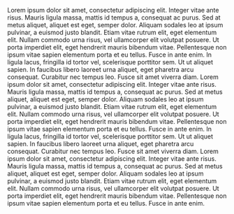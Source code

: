 Lorem ipsum dolor sit amet, consectetur adipiscing elit. Integer vitae ante risus. Mauris ligula massa, mattis id tempus a, consequat ac purus. Sed at metus aliquet, aliquet est eget, semper dolor. Aliquam sodales leo at ipsum pulvinar, a euismod justo blandit. Etiam vitae rutrum elit, eget elementum elit. Nullam commodo urna risus, vel ullamcorper elit volutpat posuere. Ut porta imperdiet elit, eget hendrerit mauris bibendum vitae. Pellentesque non ipsum vitae sapien elementum porta et eu tellus. Fusce in ante enim. In ligula lacus, fringilla id tortor vel, scelerisque porttitor sem. Ut ut aliquet sapien. In faucibus libero laoreet urna aliquet, eget pharetra arcu consequat. Curabitur nec tempus leo. Fusce sit amet viverra diam.
Lorem ipsum dolor sit amet, consectetur adipiscing elit. Integer vitae ante risus. Mauris ligula massa, mattis id tempus a, consequat ac purus. Sed at metus aliquet, aliquet est eget, semper dolor. Aliquam sodales leo at ipsum pulvinar, a euismod justo blandit. Etiam vitae rutrum elit, eget elementum elit. Nullam commodo urna risus, vel ullamcorper elit volutpat posuere. Ut porta imperdiet elit, eget hendrerit mauris bibendum vitae. Pellentesque non ipsum vitae sapien elementum porta et eu tellus. Fusce in ante enim. In ligula lacus, fringilla id tortor vel, scelerisque porttitor sem. Ut ut aliquet sapien. In faucibus libero laoreet urna aliquet, eget pharetra arcu consequat. Curabitur nec tempus leo. Fusce sit amet viverra diam.
Lorem ipsum dolor sit amet, consectetur adipiscing elit. Integer vitae ante risus. Mauris ligula massa, mattis id tempus a, consequat ac purus. Sed at metus aliquet, aliquet est eget, semper dolor. Aliquam sodales leo at ipsum pulvinar, a euismod justo blandit. Etiam vitae rutrum elit, eget elementum elit. Nullam commodo urna risus, vel ullamcorper elit volutpat posuere. Ut porta imperdiet elit, eget hendrerit mauris bibendum vitae. Pellentesque non ipsum vitae sapien elementum porta et eu tellus. Fusce in ante enim.